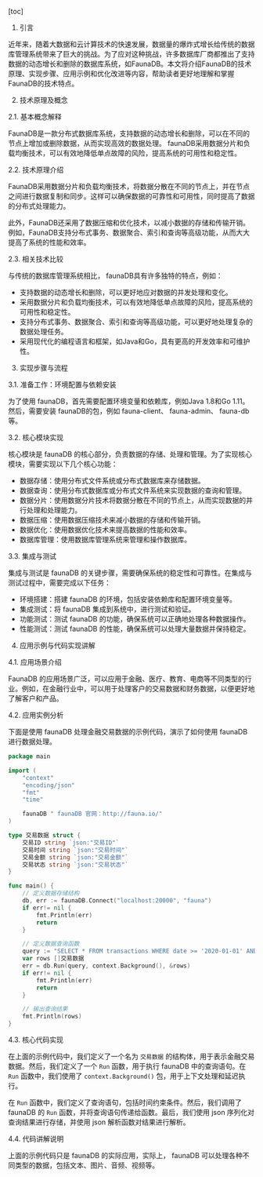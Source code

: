 
[toc]                    
                
                
1. 引言

近年来，随着大数据和云计算技术的快速发展，数据量的爆炸式增长给传统的数据库管理系统带来了巨大的挑战。为了应对这种挑战，许多数据库厂商都推出了支持数据的动态增长和删除的数据库系统，如FaunaDB。本文将介绍FaunaDB的技术原理、实现步骤、应用示例和优化改进等内容，帮助读者更好地理解和掌握FaunaDB的技术特点。

2. 技术原理及概念

2.1. 基本概念解释

FaunaDB是一款分布式数据库系统，支持数据的动态增长和删除，可以在不同的节点上增加或删除数据，从而实现高效的数据处理。 faunaDB采用数据分片和负载均衡技术，可以有效地降低单点故障的风险，提高系统的可用性和稳定性。

2.2. 技术原理介绍

FaunaDB采用数据分片和负载均衡技术，将数据分散在不同的节点上，并在节点之间进行数据复制和同步。这样可以确保数据的可靠性和可用性，同时提高了数据的分布式处理能力。

此外，FaunaDB还采用了数据压缩和优化技术，以减小数据的存储和传输开销。例如，FaunaDB支持分布式事务、数据聚合、索引和查询等高级功能，从而大大提高了系统的性能和效率。

2.3. 相关技术比较

与传统的数据库管理系统相比， faunaDB具有许多独特的特点，例如：

- 支持数据的动态增长和删除，可以更好地应对数据的并发处理和变化。
- 采用数据分片和负载均衡技术，可以有效地降低单点故障的风险，提高系统的可用性和稳定性。
- 支持分布式事务、数据聚合、索引和查询等高级功能，可以更好地处理复杂的数据处理任务。
- 采用现代化的编程语言和框架，如Java和Go，具有更高的开发效率和可维护性。

3. 实现步骤与流程

3.1. 准备工作：环境配置与依赖安装

为了使用 faunaDB，首先需要配置环境变量和依赖库，例如Java 1.8和Go 1.11。然后，需要安装 faunaDB的包，例如 fauna-client、 fauna-admin、 fauna-db 等。

3.2. 核心模块实现

核心模块是 faunaDB 的核心部分，负责数据的存储、处理和管理。为了实现核心模块，需要实现以下几个核心功能：

- 数据存储：使用分布式文件系统或分布式数据库来存储数据。
- 数据查询：使用分布式数据库或分布式文件系统来实现数据的查询和管理。
- 数据分片：使用数据分片技术将数据分散在不同的节点上，从而实现数据的并行处理和处理能力。
- 数据压缩：使用数据压缩技术来减小数据的存储和传输开销。
- 数据优化：使用数据优化技术来提高数据的性能和效率。
- 数据库管理：使用数据库管理系统来管理和操作数据库。

3.3. 集成与测试

集成与测试是 faunaDB 的关键步骤，需要确保系统的稳定性和可靠性。在集成与测试过程中，需要完成以下任务：

- 环境搭建：搭建 faunaDB 的环境，包括安装依赖库和配置环境变量等。
- 集成测试：将 faunaDB 集成到系统中，进行测试和验证。
- 功能测试：测试 faunaDB 的功能，确保系统可以正确地处理各种数据操作。
- 性能测试：测试 faunaDB 的性能，确保系统可以处理大量数据并保持稳定。

4. 应用示例与代码实现讲解

4.1. 应用场景介绍

FaunaDB 的应用场景广泛，可以应用于金融、医疗、教育、电商等不同类型的行业。例如，在金融行业中，可以用于处理客户的交易数据和财务数据，以便更好地了解客户和产品。

4.2. 应用实例分析

下面是使用 faunaDB 处理金融交易数据的示例代码，演示了如何使用 faunaDB 进行数据处理。
```go
package main

import (
	"context"
	"encoding/json"
	"fmt"
	"time"

	faunaDB " faunaDB 官网：http://fauna.io/"
)

type 交易数据 struct {
	交易ID string `json:"交易ID"`
	交易时间 string `json:"交易时间"`
	交易金额 string `json:"交易金额"`
	交易状态 string `json:"交易状态"`
}

func main() {
	// 定义数据存储结构
	db, err := faunaDB.Connect("localhost:20000", "fauna")
	if err!= nil {
		fmt.Println(err)
		return
	}

	// 定义数据查询函数
	query := "SELECT * FROM transactions WHERE date >= '2020-01-01' AND date <= '2020-01-31'"
	var rows []交易数据
	err = db.Run(query, context.Background(), &rows)
	if err!= nil {
		fmt.Println(err)
		return
	}

	// 输出查询结果
	fmt.Println(rows)
}
```
4.3. 核心代码实现

在上面的示例代码中，我们定义了一个名为 `交易数据` 的结构体，用于表示金融交易数据。然后，我们定义了一个 `Run` 函数，用于执行 faunaDB 中的查询语句。在 `Run` 函数中，我们使用了 `context.Background()` 包，用于上下文处理和延迟执行。

在 `Run` 函数中，我们定义了查询语句，包括时间约束条件。然后，我们调用了 faunaDB 的 `Run` 函数，并将查询语句传递给函数。最后，我们使用 json 序列化对查询结果进行存储，并使用 json 解析函数对结果进行解析。

4.4. 代码讲解说明

上面的示例代码只是 faunaDB 的实际应用，实际上， faunaDB 可以处理各种不同类型的数据，包括文本、图片、音频、视频等。


